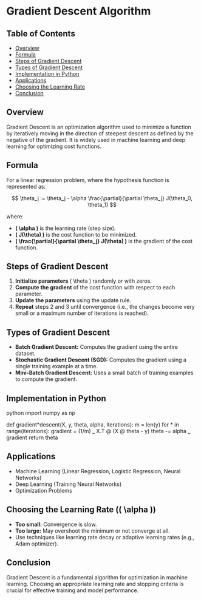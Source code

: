 # Gradient Descent Algorithm

## Table of Contents

- [Overview](#overview)
- [Formula](#formula)
- [Steps of Gradient Descent](#steps-of-gradient-descent)
- [Types of Gradient Descent](#types-of-gradient-descent)
- [Implementation in Python](#implementation-in-python)
- [Applications](#applications)
- [Choosing the Learning Rate](#choosing-the-learning-rate)
- [Conclusion](#conclusion)

## Overview

Gradient Descent is an optimization algorithm used to minimize a function by iteratively moving in the direction of steepest descent as defined by the negative of the gradient. It is widely used in machine learning and deep learning for optimizing cost functions.

## Formula

For a linear regression problem, where the hypothesis function is represented as:

$$
\theta_j := \theta_j - \alpha \frac{\partial}{\partial \theta_j} J(\theta_0, \theta_1)
$$

where:

- **\( \alpha \)** is the learning rate (step size).
- **\( J(\theta) \)** is the cost function to be minimized.
- **\( \frac{\partial}{\partial \theta_j} J(\theta) \)** is the gradient of the cost function.

## Steps of Gradient Descent

1. **Initialize parameters** \( \theta \) randomly or with zeros.
2. **Compute the gradient** of the cost function with respect to each parameter.
3. **Update the parameters** using the update rule.
4. **Repeat** steps 2 and 3 until convergence (i.e., the changes become very small or a maximum number of iterations is reached).

## Types of Gradient Descent

- **Batch Gradient Descent:** Computes the gradient using the entire dataset.
- **Stochastic Gradient Descent (SGD):** Computes the gradient using a single training example at a time.
- **Mini-Batch Gradient Descent:** Uses a small batch of training examples to compute the gradient.

## Implementation in Python

python
import numpy as np

def gradient*descent(X, y, theta, alpha, iterations):
m = len(y)
for * in range(iterations):
gradient = (1/m) _ X.T @ (X @ theta - y)
theta -= alpha _ gradient
return theta

## Applications

- Machine Learning (Linear Regression, Logistic Regression, Neural Networks)
- Deep Learning (Training Neural Networks)
- Optimization Problems

## Choosing the Learning Rate (\( \alpha \))

- **Too small:** Convergence is slow.
- **Too large:** May overshoot the minimum or not converge at all.
- Use techniques like learning rate decay or adaptive learning rates (e.g., Adam optimizer).

## Conclusion

Gradient Descent is a fundamental algorithm for optimization in machine learning. Choosing an appropriate learning rate and stopping criteria is crucial for effective training and model performance.
